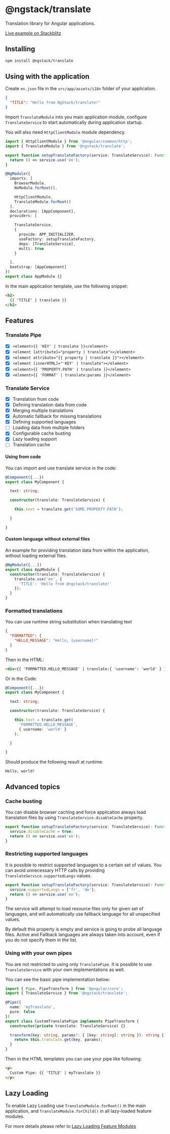 # @ngstack/translate

Translation library for Angular applications.

[Live example on Stackblitz](https://stackblitz.com/edit/ngstack-translate-demo)

## Installing

```sh
npm install @ngstack/translate
```

## Using with the application

Create `en.json` file in the `src/app/assets/i18n` folder of your application.

```json
{
  "TITLE": "Hello from NgStack/translate!"
}
```

Import `TranslateModule` into you main application module,
configure `TranslateService` to start automatically during application startup.

You will also need `HttpClientModule` module dependency.

```ts
import { HttpClientModule } from '@angular/common/http';
import { TranslateModule } from '@ngstack/translate';

export function setupTranslateFactory(service: TranslateService): Function {
  return () => service.use('en');
}

@NgModule({
  imports: [
    BrowserModule,
    NxModule.forRoot(),

    HttpClientModule,
    TranslateModule.forRoot()
  ],
  declarations: [AppComponent],
  providers: [

    TranslateService,
    {
      provide: APP_INITIALIZER,
      useFactory: setupTranslateFactory,
      deps: [TranslateService],
      multi: true
    }

  ],
  bootstrap: [AppComponent]
})
export class AppModule {}
```

In the main application template, use the following snippet:

```html
<h2>
  {{ 'TITLE' | translate }}
</h2>
```

## Features

### Translate Pipe

- [x] `<element>{{ 'KEY' | translate }}</element>`
- [x] `<element [attribute]="property | translate"></element>`
- [x] `<element attribute="{{ property | translate }}"></element>`
- [x] `<element [innerHTML]="'KEY' | translate"></element>`
- [x] `<element>{{ 'PROPERTY.PATH' | translate }}</element>`
- [x] `<element>{{ 'FORMAT' | translate:params }}</element>`

### Translate Service

- [x] Translation from code
- [x] Defining translation data from code
- [x] Merging multiple translations
- [x] Automatic fallback for missing translations
- [x] Defining supported languages
- [ ] Loading data from multiple folders
- [x] Configurable cache busting
- [x] Lazy loading support
- [ ] Translation cache

#### Using from code

You can import and use translate service in the code:

```ts
@Component({...})
export class MyComponent {

  text: string;

  constructor(translate: TranslateService) {

    this.text = translate.get('SOME.PROPERTY.PATH');

  }

}
```

#### Custom language without external files

An example for providing translation data from within the application,
without loading external files.

```ts
@NgModule({...})
export class AppModule {
  constructor(translate: TranslateService) {
    translate.use('en', {
      'TITLE': 'Hello from @ngstack/translate!'
    });
  }
}
```

### Formatted translations

You can use runtime string substitution when translating text

```json
{
  "FORMATTED": {
    "HELLO_MESSAGE": "Hello, {username}!"
  }
}
```

Then in the HTML:

```html
<div>{{ 'FORMATTED.HELLO_MESSAGE' | translate:{ 'username': 'world' } }}</div>
```

Or in the Code:

```ts
@Component({...})
export class MyComponent {

  text: string;

  constructor(translate: TranslateService) {

    this.text = translate.get(
      'FORMATTED.HELLO_MESSAGE',
      { username: 'world' }
    );

  }

}
```

Should produce the following result at runtime:

```text
Hello, world!
```

## Advanced topics

### Cache busting

You can disable browser caching and force application always load translation files by using `TranslateService.disableCache` property.

```ts
export function setupTranslateFactory(service: TranslateService): Function {
  service.disableCache = true;
  return () => service.use('en');
}
```

### Restricting supported languages

It is possible to restrict supported languages to a certain set of values.
You can avoid unnecessary HTTP calls by providing `TranslateService.supportedLangs` values.

```ts
export function setupTranslateFactory(service: TranslateService): Function {
  service.supportedLangs = ['fr', 'de'];
  return () => service.use('en');
}
```

The service will attempt to load resource files only for given set of languages,
and will automatically use fallback language for all unspecified values.

By default this property is empty and service is going to probe all language files.
Active and Fallback languages are always taken into account, even if you do not specify them in the list.

### Using with your own pipes

You are not restricted to using only `TranslatePipe`.
It is possible to use `TranslateService` with your own implementations as well.

You can see the basic pipe implementation below:

```ts
import { Pipe, PipeTransform } from '@angular/core';
import { TranslateService } from '@ngstack/translate';

@Pipe({
  name: 'myTranslate',
  pure: false
})
export class CustomTranslatePipe implements PipeTransform {
  constructor(private translate: TranslateService) {}

  transform(key: string, params?: { [key: string]: string }): string {
    return this.translate.get(key, params);
  }
}
```

Then in the HTML templates you can use your pipe like following:

```html
<p>
  Custom Pipe: {{ 'TITLE' | myTranslate }}
</p>
```

## Lazy Loading

To enable Lazy Loading
use `TranslateModule.forRoot()` in the main application,
and `TranslateModule.forChild()` in all lazy-loaded feature modules.

For more details please refer to [Lazy Loading Feature Modules](https://angular.io/guide/lazy-loading-ngmodules)
